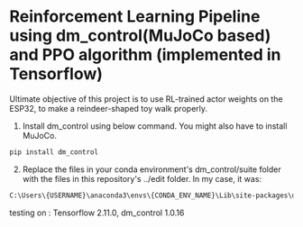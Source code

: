 # Reinforcement Learning Pipeline using dm_control(MuJoCo based) and PPO algorithm (implemented in Tensorflow)

Ultimate objective of this project is to use RL-trained actor weights on the ESP32, to make a reindeer-shaped toy walk properly.

1. Install dm_control using below command. You might also have to install MuJoCo.
```bash
pip install dm_control
```

2. Replace the files in your conda environment's dm_control/suite folder with the files in this repository's ../edit folder. In my case, it was:
```bash
C:\Users\{USERNAME}\anaconda3\envs\{CONDA_ENV_NAME}\Lib\site-packages\dm_control\suite
```

testing on : Tensorflow 2.11.0, dm_control 1.0.16
